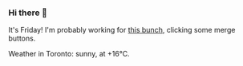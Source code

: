 ### Hi there :wave:

It's Friday! I'm probably working for [this bunch](https://github.com/kohofinancial), clicking some merge buttons.

Weather in Toronto: sunny, at +16°C.
